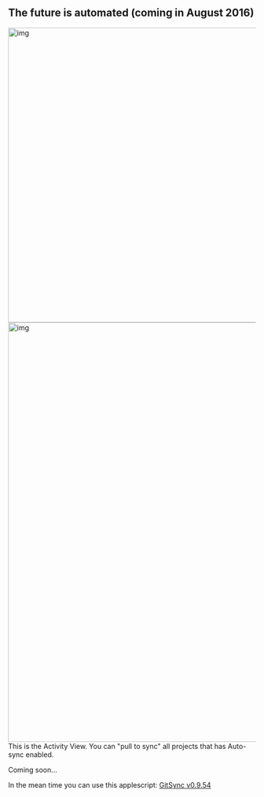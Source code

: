 ## The future is automated (coming in August 2016)

<img width="600" alt="img" src="https://dl.dropboxusercontent.com/u/2559476/gitsync_logo_purple-01.png">  

<img width="854" alt="img" src="https://dl.dropboxusercontent.com/u/2559476/Screen Shot 2016-03-30 at 09.37.00.png">  
This is the Activity View. You can "pull to sync" all projects that has Auto-sync enabled.
  
Coming soon...  

In the mean time you can use this applescript: [GitSync v0.9.54](https://github.com/eonist/GitSync/releases/tag/0.9.54) 
